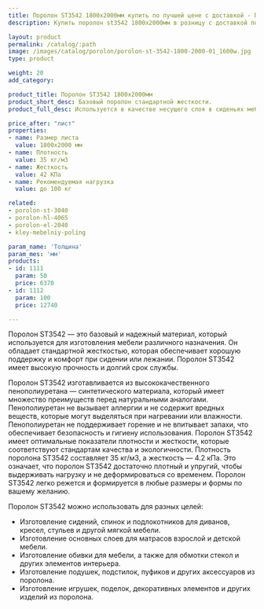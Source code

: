 ```yaml
---
title: Поролон ST3542 1800х2000мм купить по лучшей цене с доставкой - Поролоныч
description: Купить поролон st3542 1800х2000мм в розницу с доставкой по Москве в интернет-магазине Поролоныча.

layout: product
permalink: /catalog/:path
image: /images/catalog/porolon/porolon-st-3542-1800-2000-01_1600w.jpg
type: product

weight: 20
add_category: 

product_title: Поролон ST3542 1800х2000мм
product_short_desc: Базовый поролон стандартной жесткости.
product_full_desc: Используется в качестве несущего слоя в сиденьях мебели и матрасах. Формообразующий элемент для матрасов и всех частей диванов. Поролон ST3542 отличается высокой восстанавливаемостью и долговечностью.

price_after: "лист"
properties:
- name: Размер листа
  value: 1800х2000 мм
- name: Плотность
  value: 35 кг/м3
- name: Жесткость
  value: 42 КПа
- name: Рекомендуемая нагрузка
  value: до 100 кг

related:
- porolon-st-3040
- porolon-hl-4065
- porolon-el-2040
- kley-mebelniy-poling

param_name: 'Толщина'
param_mes: 'мм'
products:
- id: 1111
  param: 50
  price: 6370
- id: 1112
  param: 100
  price: 12740

---
```

Поролон ST3542 — это базовый и надежный материал, который используется для изготовления мебели различного назначения. Он обладает стандартной жесткостью, которая обеспечивает хорошую поддержку и комфорт при сидении или лежании. Поролон ST3542 имеет высокую прочность и долгий срок службы.

Поролон ST3542 изготавливается из высококачественного пенополиуретана — синтетического материала, который имеет множество преимуществ перед натуральными аналогами. Пенополиуретан не вызывает аллергии и не содержит вредных веществ, которые могут выделяться при нагревании или влажности. Пенополиуретан не поддерживает горение и не впитывает запахи, что обеспечивает безопасность и гигиену использования. Поролон ST3542 имеет оптимальные показатели плотности и жесткости, которые соответствуют стандартам качества и экологичности. Плотность поролона ST3542 составляет 35 кг/м3, а жесткость — 4.2 кПа. Это означает, что поролон ST3542 достаточно плотный и упругий, чтобы выдерживать нагрузку и не деформироваться со временем. Поролон ST3542 легко режется и формируется в любые размеры и формы по вашему желанию.

Поролон ST3542 можно использовать для разных целей:

-   Изготовление сидений, спинок и подлокотников для диванов, кресел, стульев и другой мягкой мебели.
-   Изготовление основных слоев для матрасов взрослой и детской мебели.
-   Изготовление обивки для мебели, а также для обмотки стекол и других элементов интерьера.
-   Изготовление подушек, подстилок, пуфиков и других аксессуаров из поролона.
-   Изготовление игрушек, поделок, декоративных элементов и других изделий из поролона.